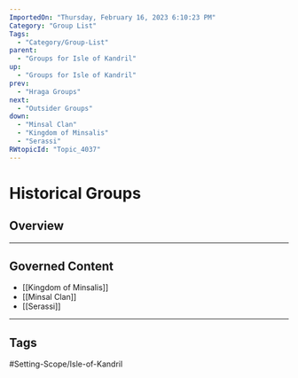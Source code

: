 ```yaml
---
ImportedOn: "Thursday, February 16, 2023 6:10:23 PM"
Category: "Group List"
Tags:
  - "Category/Group-List"
parent:
  - "Groups for Isle of Kandril"
up:
  - "Groups for Isle of Kandril"
prev:
  - "Hraga Groups"
next:
  - "Outsider Groups"
down:
  - "Minsal Clan"
  - "Kingdom of Minsalis"
  - "Serassi"
RWtopicId: "Topic_4037"
---
```

# Historical Groups
## Overview
---
## Governed Content
- [[Kingdom of Minsalis]]
- [[Minsal Clan]]
- [[Serassi]]


---
## Tags
#Setting-Scope/Isle-of-Kandril

